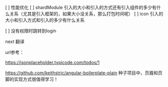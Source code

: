 [ ] 性能优化
[ ] shardModule 引入的大小和引入的方式还有引入组件的多少有什么关系（尤其是引入框架的，如果大小没关系，那么打包时间呢）
[ ] icon 引入的大小和引入方式和引入的多少有什么关系

[ ] 没有权限时跳转到login

next  翻译






url参考：

https://jsonplaceholder.typicode.com/todos/1


https://github.com/keithstric/angular-boilerplate-plain
种子项目中，页眉和页脚的实现方式很值得学习！